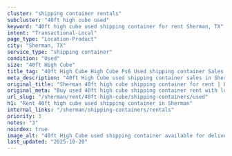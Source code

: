 ```yaml
---
cluster: "shipping container rentals"
subcluster: "40ft high cube used"
keyword: "40ft high cube used shipping container for rent Sherman, TX"
intent: "Transactional-Local"
page_type: "Location-Product"
city: "Sherman, TX"
service_type: "shipping container"
condition: "Used"
size: "40ft High Cube"
title_tag: "40ft High Cube High Cube Ps6 Used shipping container Sales in Sherman | LC Container"
meta_description: "40ft High Cube used shipping container sales in Sherman. High cube containers with extra height. Fast delivery, competitive pricing. Serving shipping containers area. Quote ID: KEJ. Call (214) 524-4168 for your free quote today."
original_title: "Sherman 40ft high cube shipping container for rent | LC"
original_meta: "Buy used 40ft high cube shipping container rent with local delivery in Sherman, TX. LC Container — local Since 2003. Request a fast quote today."
url_slug: "/sherman/rent/40ft-high-cube/shipping-containers/used"
h1: "Rent 40ft high cube used shipping container in Sherman"
internal_links: "/sherman/shipping-containers/rentals"
priority: 3
notes: "3"
noindex: true
image_alt: "40ft High Cube used shipping container available for delivery in Sherman"
last_updated: "2025-10-20"
---
```


<!-- TODO: Add unique city/inventory copy, images, and internal links here. -->
